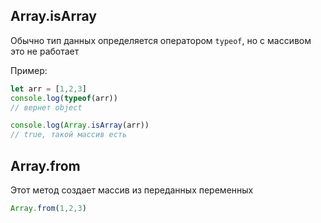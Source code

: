## Array.isArray
Обычно тип данных определяется оператором `typeof`, но с массивом это не работает

Пример:

```javascript
let arr = [1,2,3]
console.log(typeof(arr))
// вернет object
```

```javascript
console.log(Array.isArray(arr)) 
// true, такой массив есть
```

## Array.from
Этот метод создает массив из переданных переменных

```javascript
Array.from(1,2,3)
```